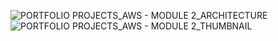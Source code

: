 ![PORTFOLIO PROJECTS_AWS - MODULE 2_ARCHITECTURE](https://github.com/user-attachments/assets/aa91182d-b931-4b5d-98e6-43fb81a1de81)
![PORTFOLIO PROJECTS_AWS - MODULE 2_THUMBNAIL](https://github.com/user-attachments/assets/f0ffb7b5-6c09-4506-89be-66adc7574ab4)
